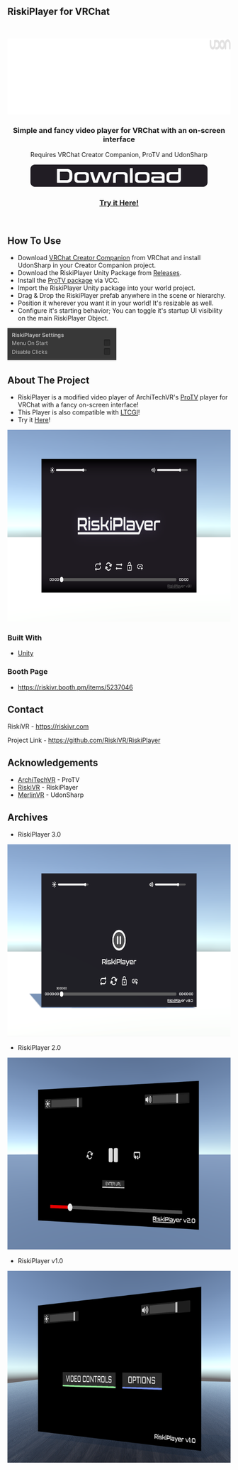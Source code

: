 ## RiskiPlayer for VRChat

<!-- PROJECT LOGO -->
<br />
<p align="center">
  <a href="https://github.com/RiskiVR/RiskiPlayer">
    <img src="https://github.com/RiskiVR/RiskiPlayer/blob/main/images/RiskiPlayerLogo.png" alt="Logo" width="800" height="170">
  </a>

  <h3 align="center">Simple and fancy video player for VRChat with an on-screen interface</h3>
  <p align="center">
    Requires VRChat Creator Companion, ProTV and UdonSharp
    <p align="center">
    <a href="https://github.com/RiskiVR/RiskiPlayer/releases/latest/download/RiskiPlayer_Public_v3.1.unitypackage">
      <img src="https://github.com/RiskiVR/RiskiPlayer/blob/main/images/Download.png" alt="Logo" width="400" height="50">
      <h3 align="center">
        <a href="https://vrchat.com/home/launch?worldId=wrld_5aef79df-3c73-40c1-9158-46439743ae6a&instanceId=88932~private(usr_51f28798-89da-409c-bf4e-343d4d916e02)~canRequestInvite~region(us)~nonce(5bee321c-f3d3-4f72-bbb5-da27242a67ad)">
        Try it Here!</h3>
    <br />
  </p>
</p>
</a>
  
<!-- GETTING STARTED -->
## How To Use

 - Download [VRChat Creator Companion](https://vrchat.com/home/download) from VRChat and install UdonSharp in your Creator Companion project.
 - Download the RiskiPlayer Unity Package from [Releases](https://github.com/RiskiVR/RiskiPlayer/releases/latest).
 - Install the [ProTV package](https://vpm.techanon.dev/) via VCC.
 - Import the RiskiPlayer Unity package into your world project.
 - Drag & Drop the RiskiPlayer prefab anywhere in the scene or hierarchy.
 - Position it wherever you want it in your world! It's resizable as well.
 - Configure it's starting behavior; You can toggle it's startup UI visibility on the main RiskiPlayer Object.
<img src="https://github.com/RiskiVR/RiskiPlayer/blob/main/images/RiskiPlayer Settings.png" alt="Player" width="246" height="72">

<!-- ABOUT THE PROJECT -->
## About The Project

- RiskiPlayer is a modified video player of ArchiTechVR's [ProTV](https://protv.dev/) player for VRChat with a fancy on-screen interface!
- This Player is also compatible with [LTCGI](https://github.com/PiMaker/ltcgi)!
- Try it [Here](https://vrchat.com/home/launch?worldId=wrld_5aef79df-3c73-40c1-9158-46439743ae6a&instanceId=88932~private(usr_51f28798-89da-409c-bf4e-343d4d916e02)~canRequestInvite~region(us)~nonce(5bee321c-f3d3-4f72-bbb5-da27242a67ad))!

<img src="https://github.com/RiskiVR/RiskiPlayer/blob/main/images/RiskiPlayer v3.1.png" alt="Player" width="768" height="432">

### Built With

* [Unity](https://unity.com/)

### Booth Page
* https://riskivr.booth.pm/items/5237046

<!-- CONTACT -->
## Contact

RiskiVR - https://riskivr.com

Project Link - https://github.com/RiskiVR/RiskiPlayer

<!-- ACKNOWLEDGEMENTS -->
## Acknowledgements

* [ArchiTechVR](https://protv.dev/) - ProTV
* [RiskiVR](https://www.patreon.com/riskivr) - RiskiPlayer
* [MerlinVR](https://github.com/MerlinVR/USharpVideo) - UdonSharp

<!-- ARCHIVES -->
## Archives

- RiskiPlayer 3.0

<img src="https://github.com/RiskiVR/RiskiPlayer/blob/main/images/RiskiPlayer v3.0.png" alt="Player" width="768" height="432">

- RiskiPlayer 2.0

<img src="https://github.com/RiskiVR/RiskiPlayer/blob/main/images/RiskiPlayer v2.0.png" alt="Player" width="768" height="432">

- RiskiPlayer v1.0

<img src="https://github.com/RiskiVR/RiskiPlayer/blob/main/images/RiskiPlayer.png" alt="Player" width="768" height="432">
